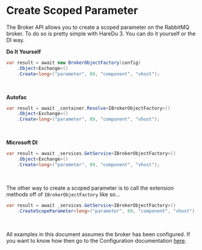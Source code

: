 # Create Scoped Parameter

The Broker API allows you to create a scoped parameter on the RabbitMQ broker. To do so is pretty simple with HareDu 3. You can do it yourself or the DI way.

**Do It Yourself**

```c#
var result = await new BrokerObjectFactory(config)
    .Object<Exchange>()
    .Create<long>("parameter", 89, "component", "vhost");
```
<br>

**Autofac**

```c#
var result = await _container.Resolve<IBrokerObjectFactory>()
    .Object<Exchange>()
    .Create<long>("parameter", 89, "component", "vhost");
```
<br>

**Microsoft DI**

```c#
var result = await _services.GetService<IBrokerObjectFactory>()
    .Object<Exchange>()
    .Create<long>("parameter", 89, "component", "vhost");
```
<br>

The other way to create a scoped parameter is to call the extension methods off of ```IBrokerObjectFactory``` like so...

```c#
var result = await _services.GetService<IBrokerObjectFactory>()
    .CreateScopeParameter<long>("parameter", 89, "component", "vhost");
```

<br>

All examples in this document assumes the broker has been configured. If you want to know how then go to the Configuration documentation [here](https://github.com/ahives/HareDu3/blob/master/docs/configuration.md).

